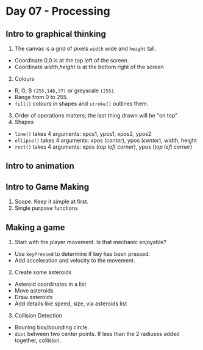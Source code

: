 # Day 07 - Processing

## Intro to graphical thinking

1. The canvas is a grid of pixels `width` wide and `height` tall.
  - Coordinate 0,0 is at the top left of the screen.
  - Coordinate *width*,*height* is at the bottom right of the screen
2. Colours
  - R, G, B `(255,146,37)` or greyscale `(255)`.
  - Range from 0 to 255. 
  - `fill()` colours in shapes and `stroke()` outlines them.
3. Order of operations matters; the last thing drawn will be "on top"
4. Shapes
  - `line()` takes 4 arguments: xpos1, ypos1, xpos2, ypos2
  - `ellipse()` takes 4 arguments: xpos (*center*), ypos (*center*), width, height
  - `rect()` takes 4 arguments: xpos (*top left corner*), ypos (*top left corner*)

## Intro to animation


## Intro to Game Making

1. Scope. Keep it simple at first.
2. Single purpose functions

## Making a game

1. Start with the player movement. Is that mechanic enjoyable?
  - Use `keyPressed` to determine if key has been pressed.
  - Add acceleration and velocity to the movement.
2. Create some asteroids
  - Asteroid coordinates in a list
  - Move asteroids
  - Draw asteroids
  - Add details like speed, size, via asteroids list
3. Collision Detection
  - Bouning box/bounding circle.
  - `dist` between two center points. If less than the 2 radiuses added together, collision.